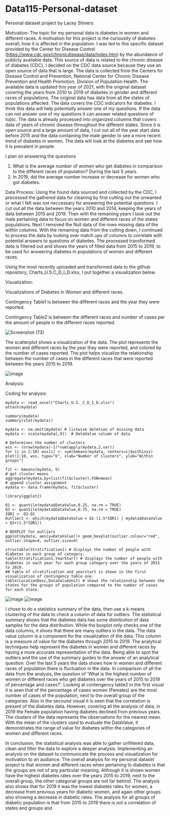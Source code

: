 # Data115-Personal-dataset
Personal dataset project by Lacey Shivers

Motivation: 
The topic for my personal data is diabetes in women and different races.
A motivation for this project is the curiousity of diabetes overall, how it is affected in the population. I was led to this specific dataset provided by the Center for Disease Control (https://www.cdc.gov/chronicdisease/data/index.htm) by the abundance of publicly available data. This source of data is related to the chronic disease of diabetes (CDC), I decided on the CDC data source because they use an open source of data that is large. The data is collected from the Centers for Disease Control and Prevention, National Center for Chronic Disease Prevention and Health Promotion, Division of Population Health. The available data is updated this year of 2021, with the original dataset covering the years from 2010 to 2019 of diabetes in gender and different races of populations. The original data has data from all the states of populations affected. The data covers the CDC indicators for diabetes. I think this data will help potentially answer one of my questions. If the data can not answer one of my questions it can answer related questions of topic. The data is already processed into organized columns that covers data of years of chronic disease throughout the different states. Since it is open source and a large amount of data, I cut out all of the year start data before 2015 and the data containing the male gender to see a more recent trend of diabetes in women. The data will look at the diabetes and see how it is prevalent in people.

I plan on answering the questions 
 1) What is the average number of women who get diabetes in comparison to the different races of population? During the last 5 years.
 2) In 2019, did the average number increase or decrease for women who got diabetes. 

Data Process: Using the found data sourced and collected by the CDC, I processed the gathered data for cleaning by first cutting out the unwanted or what I felt was not neccessary for answering the potential questions. I cut out all the data between the years 2010 and 2014, keeping the years of data between 2015 and 2019. Then with the remaining years I took out the male pertaining data to focus on women and different races of the states populations. Next I removed the Null data of the rows missing data of the within columns. With the remaining data from the cutting down, I continued to process the data by looking over match ups of columns to correlate with potential answers to questions of diabetes. The processed transformed data is filtered out and shows the years of filled data from 2015 to 2019, to be used for answering diabetes in populations of women and different races.

Using the most recently uploaded and transformed data to the github repository, Charts_U.S.C_D_I_D.xlsx, I put together a visualization below. 

Visualization:

Visualizations of Diabetes in Women and different races.

Contingency Table1 is between the different races and the year they were reported. 

Contingency Table2 is between the different races and number of cases per the amount of people in the different races reported.

![Screenshot (73)](https://user-images.githubusercontent.com/91345984/142364664-e2a29dde-5c5a-418f-815b-6306b7577ee9.png)

The scatterplot shows a visualization of the data.
The plot represents the women and different races by the year they were reported, and colored by the number of cases reported. 
The plot helps visualize the relationship between the number of cases in the different races that were reported between the years 2015 to 2019.

![image](https://user-images.githubusercontent.com/91345984/142364212-68153f6c-1b2f-46c1-b3a3-bae35e924e70.png)

Analysis:

Coding for analysis:
```{r analysis}
mydata <- read_excel("Charts_U.S._C_D_I_D.xlsx")
attach(mydata)

summary(mydata)
summary(stat(mydata))

mydata <- na.omit(mydata) # listwise deletion of missing data
mydata <- scale(mydata[,9])  # DataValue column of data 

# Determines the number of clusters
wss <- (nrow(mydata)-1)*sum(apply(mydata,2,var))
for (i in 2:10) wss[i] <- sum(kmeans(mydata, centers=i)$withinss)
plot(1:10, wss, type="b", xlab="Number of Clusters", ylab="Within groups")

fit <- kmeans(mydata, 5)
# get cluster means
aggregate(mydata,by=list(fit$cluster),FUN=mean)
# append cluster assignment
mydata <- data.frame(mydata, fit$cluster)

library(ggplot2)

Q1 <- quantile(mydata$DataValue,0.25, na.rm = TRUE) 
Q3 <- quantile(mydata$DataValue,0.75, na.rm = TRUE) 
IQR1 <- Q3-Q1
Outlier1 <- which(mydata$DataValue < Q1-(1.5*IQR1) | mydata$DataValue > Q3+(1.5*IQR1))

# BOXPLOT for outliers
ggplot(mydata, aes(y=DataValue))+ geom_boxplot(outlier.colour="red", outlier.shape=4, outlier.size=4)

structable(Stratification1) # displays the number of people with diabetes in each group of category.
table(Stratification1,YearStart) # displays the number of people with diabetes in each year for each group category over the years of 2015 to 2019. 
## table of stratification and yearstart is shown in the first visualization of contingency table one. 
table(LocationDesc,DataValueUnit) # shows the relationship between the states for the groups of population compared to the number of cases for each state. 

``` 
![image](https://user-images.githubusercontent.com/91345984/144966977-12766f48-73c1-48fc-937f-54539226cfd6.png)
![image](https://user-images.githubusercontent.com/91345984/144958699-7addfbca-9e04-42ed-b95c-5d6b136a51a1.png)

I chose to do a statistics summary of the data, then use a k-means clustering of the data to check a column of data for outliers. The statistical summary shows that the diabetes data has some distribution of data samples for the data distribution. While the boxplot only checks one of the data columns, it shoes that there are many outliers in the data. The data value column is a component for the visualization of the data. This column is a measure of value for the diabetes through 2015 to 2019. The analytical techniques help represent the diabetes in women and different races by having a more accurate representation of the data. Being able to spot the outliers and the use of the summary guides to the answer of an analytical question. Over the last 5 years the data shows how in women and different races of population there is fluctuation in the data. In comparison of all the data from the analysis, the question of 'What is the highest number of women or different races who get diabetes over the years of 2015 to 2019 of percentage and cases?'. Looking at contengency table2 in the first visual it is seen that of the percentage of cases women (Females) are the most number of cases of the population, next to the overall group of the categories. Also in the secound visual it is seen that the correlation is present of the diabetes data. However, covering all the analysis of data, in 2019 the Female population having diabetes declined from previous years. The clusters of the data represents the observations for the nearest mean. With the mean of the clusters used to evaluate the DataValue, it demonstrates the range of value for diabetes within the categories of women and different races.  

In conclusion, the statistical analysis was able to gather unfiltered data, clean and filter the data to explore a deeper analysis. Implementing an analysis on the dataset to communicate the process and visualization for motivation to an audiance. The overall analysis for my personal dataset project is that women and different races when pertaining to diabetes is that the groups are not of any particular meaning. Although it is shown women have the highest diabetes rates over the years 2015 to 2019, next to the overall group, the other categorial groups are not far behind. The analysis also shows that for 2019 it was the lowest diabetes rates for women, a decrease from previous years for diabetic women, and again other groups also showing a decrease in diabetic rates. The analysis for all groups of diabetic population is that from 2015 to 2019 there is not a correlation of states and groups and 



